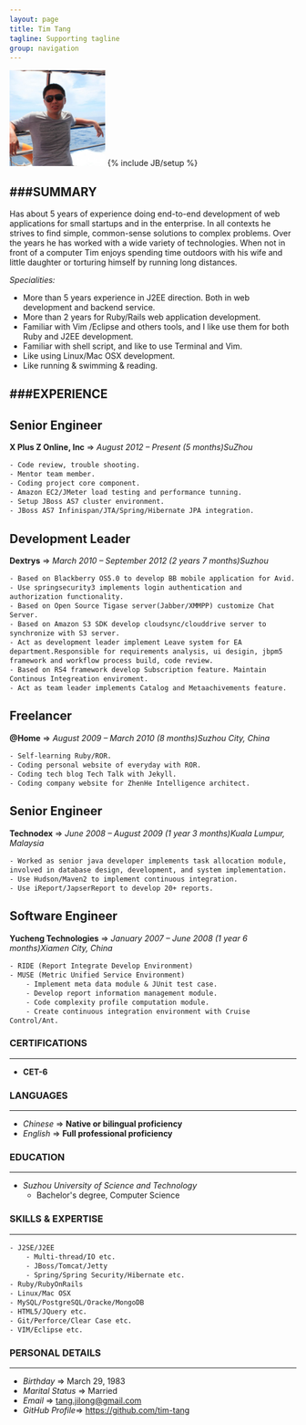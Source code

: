 ```yaml
---
layout: page
title: Tim Tang
tagline: Supporting tagline
group: navigation
---
```


<img class='inset right' src='/images/avatar1.png' title='Tim Tang at redang island!' alt='Photo of Tim.Tang at redang island!' width='168px' />
{% include JB/setup %}

###SUMMARY
---

Has about 5 years of experience doing end-to-end development of web applications for small startups and in the enterprise. In all contexts he strives to find simple, common-sense solutions to complex problems. Over the years he has worked with a wide variety of technologies.
When not in front of a computer Tim enjoys spending time outdoors with his wife and little daughter or torturing himself by running long distances.

_Specialities:_

- More than 5 years experience in J2EE direction. Both in web development and backend service.
- More than 2 years for Ruby/Rails web application development.
- Familiar with Vim /Eclipse and others tools, and I like use them for both Ruby and J2EE development.
- Familiar with shell script, and like to use Terminal and Vim.
- Like using Linux/Mac OSX development.
- Like running & swimming & reading.

###EXPERIENCE
---
## Senior Engineer

**X Plus Z Online, Inc** => _August 2012 – Present (5 months)SuZhou_

	- Code review, trouble shooting.
	- Mentor team member.
	- Coding project core component.
	- Amazon EC2/JMeter load testing and performance tunning.
	- Setup JBoss AS7 cluster environment.
	- JBoss AS7 Infinispan/JTA/Spring/Hibernate JPA integration.

## Development Leader

**Dextrys** => _March 2010 – September 2012 (2 years 7 months)Suzhou_

	- Based on Blackberry OS5.0 to develop BB mobile application for Avid.
	- Use springsecurity3 implements login authentication and authorization functionality.
	- Based on Open Source Tigase server(Jabber/XMMPP) customize Chat Server.
	- Based on Amazon S3 SDK develop cloudsync/clouddrive server to synchronize with S3 server.
	- Act as development leader implement Leave system for EA department.Responsible for requirements analysis, ui desigin, jbpm5 framework and workflow process build, code review.
	- Based on RS4 framework develop Subscription feature. Maintain Continous Integreation enviroment.
	- Act as team leader implements Catalog and Metaachivements feature.

## Freelancer

**@Home** => _August 2009 – March 2010 (8 months)Suzhou City, China_

	- Self-learning Ruby/ROR.
	- Coding personal website of everyday with ROR.
	- Coding tech blog Tech Talk with Jekyll.
	- Coding company website for ZhenHe Intelligence architect.

## Senior Engineer

**Technodex** => _June 2008 – August 2009 (1 year 3 months)Kuala Lumpur, Malaysia_

	- Worked as senior java developer implements task allocation module, involved in database design, development, and system implementation.
	- Use Hudson/Maven2 to implement continuous integration.
	- Use iReport/JapserReport to develop 20+ reports.

## Software Engineer

**Yucheng Technologies** => _January 2007 – June 2008 (1 year 6 months)Xiamen City, China_

	- RIDE (Report Integrate Develop Environment)
	- MUSE (Metric Unified Service Environment)
		- Implement meta data module & JUnit test case.
		- Develop report information management module.
		- Code complexity profile computation module.
		- Create continuous integration environment with Cruise Control/Ant.

### CERTIFICATIONS
---

- **CET-6**

### LANGUAGES
---

- _Chinese_ => **Native or bilingual proficiency**
- _English_ => **Full professional proficiency**

### EDUCATION
---

- _Suzhou University of Science and Technology_
	- Bachelor's degree, Computer Science

### SKILLS & EXPERTISE
---

	- J2SE/J2EE
		- Multi-thread/IO etc.
		- JBoss/Tomcat/Jetty
		- Spring/Spring Security/Hibernate etc.
	- Ruby/RubyOnRails
	- Linux/Mac OSX
	- MySQL/PostgreSQL/Oracke/MongoDB
	- HTML5/JQuery etc.
	- Git/Perforce/Clear Case etc.
	- VIM/Eclipse etc.

### PERSONAL DETAILS
---

- _Birthday_ => March 29, 1983
- _Marital Status_ => Married
- _Email_ => tang.jilong@gmail.com
- _GitHub Profile_=> <https://github.com/tim-tang>
